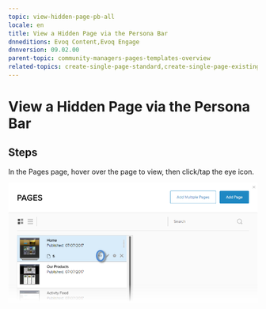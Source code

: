 ```yaml
---
topic: view-hidden-page-pb-all
locale: en
title: View a Hidden Page via the Persona Bar
dnneditions: Evoq Content,Evoq Engage
dnnversion: 09.02.00
parent-topic: community-managers-pages-templates-overview
related-topics: create-single-page-standard,create-single-page-existing,create-single-page-url,create-single-page-file,create-multiple-pages-pb-all,configure-page-standard,configure-page-existing,configure-page-url,configure-page-file,copy-page-pb-all,edit-page-pb-all,delete-page-pb-all,restore-deleted-pages,purge-deleted-pages,copy-permissions-to-child-pages-pb-all
---
```


# View a Hidden Page via the Persona Bar

## Steps

In the Pages page, hover over the page to view, then click/tap the eye icon.

  

![Pages > View](img/scr-pb-Pages-View-E91.png)